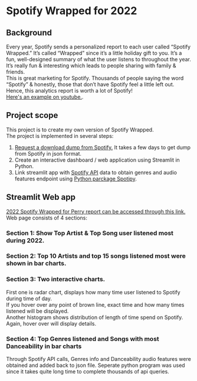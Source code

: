# **Spotify Wrapped for 2022**
## Background
Every year, Spotify sends a personalized report to each user called “Spotify Wrapped.” It’s called “Wrapped” since it’s a little holiday gift to you. It’s a fun, well-designed summary of what the user listens to throughout the year. It’s really fun & interesting which leads to people sharing with family & friends.  
This is great marketing for Spotify. Thousands of people saying the word “Spotify” & honestly, those that don’t have Spotify feel a little left out. Hence, this analytics report is worth a lot of Spotify!  
[Here's an example on youtube.](https://youtu.be/KknMSXE3a-c?t=58).  
## Project scope
This project is to create my own version of Spotify Wrapped.  
The project is implemented in several steps:  
1. [Request a download dump from Spotify.](https://www.spotify.com/us/account/privacy/) It takes a few days to get dump from Spotify in json format.
2. Create an interactive dashboard / web application using Streamlit in Python.
3. Link streamlit app with [Spotify API](https://developer.spotify.com/documentation/web-api) data to obtain genres and audio features endpoint using [Python parckage Spotipy](https://spotipy.readthedocs.io/en/2.22.1/).  
## Streamlit Web app
[2022 Spotify Wrapped for Perry report can be accessed through this link.](https://spotify-wrapped.streamlit.app/)
Web page consists of 4 sections:
### Section 1: Show Top Artist & Top Song user listened most during 2022.
### Section 2: Top 10 Artists and top 15 songs listened most were shown in bar charts.
### Section 3: Two interactive charts.  
First one is radar chart, displays how many time user listened to Spotify during time of day.  
If you hover over any point of brown line, exact time and how many times listened will be displayed.  
Another histogram shows distribution of length of time spend on Spotify. Again, hover over will display details.
### Section 4: Top Genres listened and Songs with most Danceability in bar charts
Through Spotify API calls, Genres info and Danceability audio features were obtained and added back to json file. Seperate python program was used since it takes quite long time to complete thousands of api queries. 
